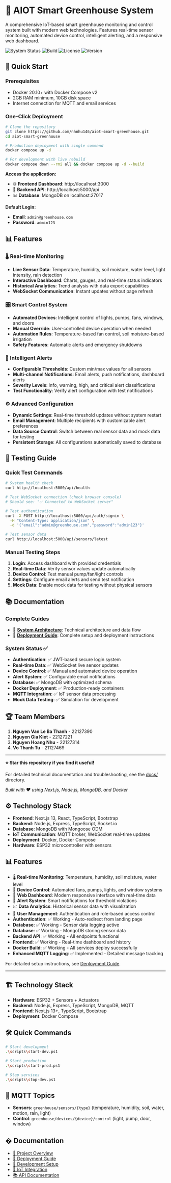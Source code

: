 # 🌱 AIOT Smart Greenhouse System

A comprehensive IoT-based smart greenhouse monitoring and control system built with modern web technologies. Features real-time sensor monitoring, automated device control, intelligent alerting, and a responsive web dashboard.

![System Status](https://img.shields.io/badge/Status-Production%20Ready-green)
![Build](https://img.shields.io/badge/Build-Passing-brightgreen)
![License](https://img.shields.io/badge/License-MIT-blue)
![Version](https://img.shields.io/badge/Version-2.0.0-orange)

## 🚀 Quick Start

### Prerequisites
- Docker 20.10+ with Docker Compose v2
- 2GB RAM minimum, 10GB disk space
- Internet connection for MQTT and email services

### One-Click Deployment
```bash
# Clone the repository
git clone https://github.com/nhnhu146/aiot-smart-greenhouse.git
cd aiot-smart-greenhouse

# Production deployment with single command
docker compose up -d

# For development with live rebuild
docker compose down --rmi all && docker compose up -d --build
```

**Access the application:**
- 🌐 **Frontend Dashboard**: http://localhost:3000
- 🔧 **Backend API**: http://localhost:5000/api
- 📊 **Database**: MongoDB on localhost:27017

**Default Login:**
- **Email**: `admin@greenhouse.com`
- **Password**: `admin123`

## 📊 Features

### 🌡️ Real-time Monitoring
- **Live Sensor Data**: Temperature, humidity, soil moisture, water level, light intensity, rain detection
- **Interactive Dashboard**: Charts, gauges, and real-time status indicators
- **Historical Analytics**: Trend analysis with data export capabilities
- **WebSocket Communication**: Instant updates without page refresh

### 🎛️ Smart Control System
- **Automated Devices**: Intelligent control of lights, pumps, fans, windows, and doors
- **Manual Override**: User-controlled device operation when needed
- **Automation Rules**: Temperature-based fan control, soil moisture-based irrigation
- **Safety Features**: Automatic alerts and emergency shutdowns

### 🚨 Intelligent Alerts
- **Configurable Thresholds**: Custom min/max values for all sensors
- **Multi-channel Notifications**: Email alerts, push notifications, dashboard alerts
- **Severity Levels**: Info, warning, high, and critical alert classifications
- **Test Functionality**: Verify alert configuration with test notifications

### ⚙️ Advanced Configuration
- **Dynamic Settings**: Real-time threshold updates without system restart
- **Email Management**: Multiple recipients with customizable alert preferences
- **Data Source Control**: Switch between real sensor data and mock data for testing
- **Persistent Storage**: All configurations automatically saved to database

## 🧪 Testing Guide

### Quick Test Commands
```bash
# System health check
curl http://localhost:5000/api/health

# Test WebSocket connection (check browser console)
# Should see: "✅ Connected to WebSocket server"

# Test authentication
curl -X POST http://localhost:5000/api/auth/signin \
  -H "Content-Type: application/json" \
  -d '{"email":"admin@greenhouse.com","password":"admin123"}'

# Test sensor data
curl http://localhost:5000/api/sensors/latest
```

### Manual Testing Steps
1. **Login**: Access dashboard with provided credentials
2. **Real-time Data**: Verify sensor values update automatically
3. **Device Control**: Test manual pump/fan/light controls
4. **Settings**: Configure email alerts and send test notification
5. **Mock Data**: Enable mock data for testing without physical sensors

## 📚 Documentation

### Complete Guides
- 📖 **[System Architecture](docs/SYSTEM_ARCHITECTURE.md)**: Technical architecture and data flow
- 🚀 **[Deployment Guide](docs/DEPLOYMENT.md)**: Complete setup and deployment instructions

### System Status ✅
- **Authentication**: ✅ JWT-based secure login system
- **Real-time Data**: ✅ WebSocket live sensor updates  
- **Device Control**: ✅ Manual and automated device operation
- **Alert System**: ✅ Configurable email notifications
- **Database**: ✅ MongoDB with optimized schema
- **Docker Deployment**: ✅ Production-ready containers
- **MQTT Integration**: ✅ IoT sensor data processing
- **Mock Data Testing**: ✅ Simulation for development

## 🏆 Team Members
1. **Nguyen Van Le Ba Thanh** - 22127390  
2. **Nguyen Gia Kiet** - 22127221 
3. **Nguyen Hoang Nhu** - 22127314  
4. **Vo Thanh Tu** - 21127469

---

**⭐ Star this repository if you find it useful!**

For detailed technical documentation and troubleshooting, see the [docs/](docs/) directory.

*Built with ❤️ using Next.js, Node.js, MongoDB, and Docker*

## ⚙️ Technology Stack
- **Frontend**: Next.js 13, React, TypeScript, Bootstrap
- **Backend**: Node.js, Express, TypeScript, Socket.io
- **Database**: MongoDB with Mongoose ODM
- **IoT Communication**: MQTT broker, WebSocket real-time updates
- **Deployment**: Docker, Docker Compose
- **Hardware**: ESP32 microcontroller with sensors

## 📊 Features
- 🌡️ **Real-time Monitoring**: Temperature, humidity, soil moisture, water level
- 🔧 **Device Control**: Automated fans, pumps, lights, and window systems  
- 📱 **Web Dashboard**: Modern responsive interface with real-time data
- 🚨 **Alert System**: Smart notifications for threshold violations
- 📈 **Data Analytics**: Historical sensor data with visualization
- 🔐 **User Management**: Authentication and role-based access control  
- **Authentication**: ✅ Working - Auto-redirect from landing page
- **Database**: ✅ Working - Sensor data logging active
- **Database**: ✅ Working - MongoDB storing sensor data
- **Backend API**: ✅ Working - All endpoints functional  
- **Frontend**: ✅ Working - Real-time dashboard and history
- **Docker Build**: ✅ Working - All services deploy successfully
- **Enhanced MQTT Logging**: ✅ Implemented - Detailed message tracking

For detailed setup instructions, see [Deployment Guide](docs/DEPLOYMENT.md).

---

## 🏗️ Technology Stack
- **Hardware**: ESP32 + Sensors + Actuators
- **Backend**: Node.js, Express, TypeScript, MongoDB, MQTT
- **Frontend**: Next.js 13+, TypeScript, Bootstrap
- **Deployment**: Docker Compose

## 🛠️ Quick Commands

```bash
# Start development
.\scripts\start-dev.ps1

# Start production  
.\scripts\start-prod.ps1

# Stop services
.\scripts\stop-dev.ps1
```

## 📡 MQTT Topics
- **Sensors**: `greenhouse/sensors/{type}` (temperature, humidity, soil, water, motion, rain, light)
- **Control**: `greenhouse/devices/{device}/control` (light, pump, door, window)

## � Documentation
- [📖 Project Overview](docs/PROJECT_OVERVIEW.md)
- [🚀 Deployment Guide](docs/DEPLOYMENT.md) 
- [🔧 Development Setup](docs/DEVELOPMENT.md)
- [📡 IoT Integration](docs/IOT_INTEGRATION.md)
- [📚 API Documentation](docs/API_DOCUMENTATION.md)
